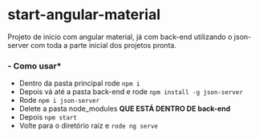 # start-angular-material
Projeto de início com angular material, já com back-end utilizando o json-server com toda a parte inicial dos projetos pronta.



### - Como usar*

- Dentro da pasta principal rode `npm i`
- Depois vá até a pasta back-end e rode `npm install -g json-server`
- Rode `npm i json-server`
- Delete a pasta node_modules **QUE ESTÁ DENTRO DE back-end**
- Depois `npm start`
- Volte para o diretório raiz e `rode ng serve`
